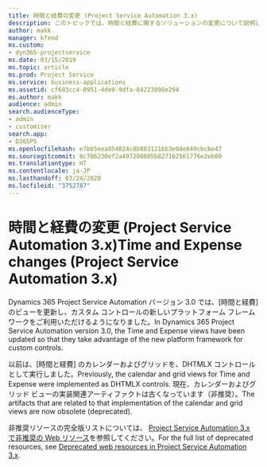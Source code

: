 ```yaml
---
title: 時間と経費の変更 (Project Service Automation 3.x)
description: このトピックでは、時間と経費に関するソリューションの変更について説明します。
author: makk
manager: kfend
ms.custom:
- dyn365-projectservice
ms.date: 03/15/2019
ms.topic: article
ms.prod: Project Service
ms.service: business-applications
ms.assetid: cf603cc4-8951-4de9-9dfa-84223898e294
ms.author: makk
audience: admin
search.audienceType:
- admin
- customizer
search.app:
- D365PS
ms.openlocfilehash: e7bb5eea854824c8b8831216b3e0de649cbcbe47
ms.sourcegitcommit: 8c786230ef2a497280885b827162561776e2eb00
ms.translationtype: HT
ms.contentlocale: ja-JP
ms.lasthandoff: 03/24/2020
ms.locfileid: "3752787"
---
```

# <a name="time-and-expense-changes-project-service-automation-3x"></a><span data-ttu-id="7959b-103">時間と経費の変更 (Project Service Automation 3.x)</span><span class="sxs-lookup"><span data-stu-id="7959b-103">Time and Expense changes (Project Service Automation 3.x)</span></span>

<span data-ttu-id="7959b-104">Dynamics 365 Project Service Automation バージョン 3.0 では、[時間と経費] のビューを更新し、カスタム コントロールの新しいプラットフォーム フレームワークをご利用いただけるようになりました。</span><span class="sxs-lookup"><span data-stu-id="7959b-104">In Dynamics 365 Project Service Automation version 3.0, the Time and Expense views have been updated so that they take advantage of the new platform framework for custom controls.</span></span>

<span data-ttu-id="7959b-105">以前は、[時間と経費] のカレンダーおよびグリッドを、DHTMLX コントロールとして実行しました。</span><span class="sxs-lookup"><span data-stu-id="7959b-105">Previously, the calendar and grid views for Time and Expense were implemented as DHTMLX controls.</span></span> <span data-ttu-id="7959b-106">現在、カレンダーおよびグリッド ビューの実装関連アーティファクトは古くなっています（非推奨）。</span><span class="sxs-lookup"><span data-stu-id="7959b-106">The artifacts that are related to that implementation of the calendar and grid views are now obsolete (deprecated).</span></span>

<span data-ttu-id="7959b-107">非推奨リソースの完全版リストについては、 [Project Service Automation 3.x で非推奨の Web リソース](web-resources-deprecated-v3.x.md)を参照してください。</span><span class="sxs-lookup"><span data-stu-id="7959b-107">For the full list of deprecated resources, see [Deprecated web resources in Project Service Automation 3.x](web-resources-deprecated-v3.x.md).</span></span>
